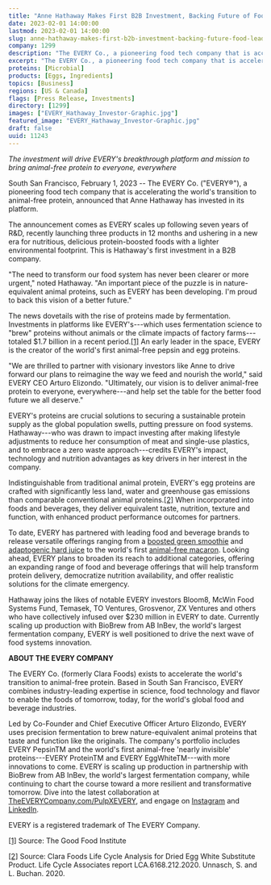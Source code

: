 ```yaml
---
title: "Anne Hathaway Makes First B2B Investment, Backing Future of Food Leader The Every Co."
date: 2023-02-01 14:00:00
lastmod: 2023-02-01 14:00:00
slug: anne-hathaway-makes-first-b2b-investment-backing-future-food-leader-every-co
company: 1299
description: "The EVERY Co., a pioneering food tech company that is accelerating the world’s transition to animal-free protein, announced that Anne Hathaway has invested in its platform."
excerpt: "The EVERY Co., a pioneering food tech company that is accelerating the world’s transition to animal-free protein, announced that Anne Hathaway has invested in its platform."
proteins: [Microbial]
products: [Eggs, Ingredients]
topics: [Business]
regions: [US & Canada]
flags: [Press Release, Investments]
directory: [1299]
images: ["EVERY_Hathaway_Investor-Graphic.jpg"]
featured_image: "EVERY_Hathaway_Investor-Graphic.jpg"
draft: false
uuid: 11243
---
```

*The investment will drive EVERY's breakthrough platform and mission to
bring animal-free protein to everyone, everywhere*

South San Francisco, February 1, 2023 -- The EVERY Co. (\"EVERY®\"), a
pioneering food tech company that is accelerating the world's transition
to animal-free protein, announced that Anne Hathaway has invested in its
platform.

The announcement comes as EVERY scales up following seven years of R&D,
recently launching three products in 12 months and ushering in a new era
for nutritious, delicious protein-boosted foods with a lighter
environmental footprint. This is Hathaway's first investment in a B2B
company.

"The need to transform our food system has never been clearer or more
urgent," noted Hathaway. "An important piece of the puzzle is in
nature-equivalent animal proteins, such as EVERY has been developing.
I'm proud to back this vision of a better future."

The news dovetails with the rise of proteins made by fermentation.
Investments in platforms like EVERY's---which uses fermentation science
to "brew" proteins without animals or the climate impacts of factory
farms---totaled \$1.7 billion in a recent period.[\[1\]](#_ftn1) An
early leader in the space, EVERY is the creator of the world's first
animal-free pepsin and egg proteins.

"We are thrilled to partner with visionary investors like Anne to drive
forward our plans to reimagine the way we feed and nourish the world,"
said EVERY CEO Arturo Elizondo. "Ultimately, our vision is to deliver
animal-free protein to everyone, everywhere---and help set the table for
the better food future we all deserve."

EVERY's proteins are crucial solutions to securing a sustainable protein
supply as the global population swells, putting pressure on food
systems. Hathaway---who was drawn to impact investing after making
lifestyle adjustments to reduce her consumption of meat and single-use
plastics, and to embrace a zero waste approach---credits EVERY's impact,
technology and nutrition advantages as key drivers in her interest in
the company.

Indistinguishable from traditional animal protein, EVERY's egg proteins
are crafted with significantly less land, water and greenhouse gas
emissions than comparable conventional animal proteins.[\[2\]](#_ftn2)
When incorporated into foods and beverages, they deliver equivalent
taste, nutrition, texture and function, with enhanced product
performance outcomes for partners.

To date, EVERY has partnered with leading food and beverage brands to
release versatile offerings ranging from a [boosted green
smoothie](https://www.businesswire.com/news/home/20211109005553/en/The-EVERY-Company-and-Pressed-Partner-to-Change-the-Protein-Paradigm-Serving-World%E2%80%99s-First-Animal-Free-Animal-Protein-Smoothie)
and [adaptogenic hard
juice](https://www.businesswire.com/news/home/20221012005442/en/The-EVERY-Co.-Enters-260B-Beverage-Alcohol-Market-With-Launch-of-World%E2%80%99s-First-Protein-Boosted-Hard-Juice-Powering-New-Product-Line-By-Pulp-Culture)
to the world's first [animal-free
macaron](https://www.businesswire.com/news/home/20220322006214/en/The-EVERY-Co.-Debuts-The-World%E2%80%99s-First-Egg-White-Made-Without-a-Chicken).
Looking ahead, EVERY plans to broaden its reach to additional
categories, offering an expanding range of food and beverage offerings
that will help transform protein delivery, democratize nutrition
availability, and offer realistic solutions for the climate emergency.

Hathaway joins the likes of notable EVERY investors Bloom8, McWin Food
Systems Fund, Temasek, TO Ventures, Grosvenor, ZX Ventures and others
who have collectively infused over \$230 million in EVERY to date.
Currently scaling up production with BioBrew from AB InBev, the world's
largest fermentation company, EVERY is well positioned to drive the next
wave of food systems innovation. 

**ABOUT THE EVERY COMPANY**

The EVERY Co. (formerly Clara Foods) exists to accelerate the world's
transition to animal-free protein. Based in South San Francisco, EVERY
combines industry-leading expertise in science, food technology and
flavor to enable the foods of tomorrow, today, for the world's global
food and beverage industries.

Led by Co-Founder and Chief Executive Officer Arturo Elizondo, EVERY
uses precision fermentation to brew nature-equivalent animal proteins
that taste and function like the originals. The company's portfolio
includes EVERY PepsinTM and the world's first animal-free 'nearly
invisible' proteins---EVERY ProteinTM and EVERY EggWhiteTM---with more
innovations to come. EVERY is scaling up production in partnership with
BioBrew from AB InBev, the world's largest fermentation company, while
continuing to chart the course toward a more resilient and
transformative tomorrow. Dive into the latest collaboration at
[TheEVERYCompany.com/PulpXEVERY](http://theeverycompany.com/PulpXEVERY),
and engage on [Instagram](https://www.instagram.com/theeverycompany/)
and [LinkedIn](https://www.linkedin.com/company/clara-foods).

EVERY is a registered trademark of The EVERY Company.

[\[1\]](#_ftnref1) Source: The Good Food Institute

[\[2\]](#_ftnref2) Source: Clara Foods Life Cycle Analysis for Dried Egg
White Substitute Product. Life Cycle Associates report
LCA.6168.212.2020. Unnasch, S. and L. Buchan. 2020. 

